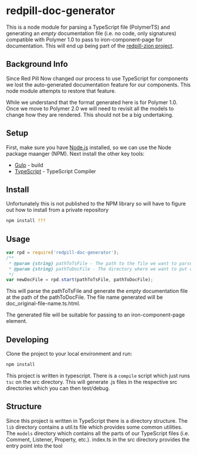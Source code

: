 # redpill-doc-generator

This is a node module for parsing a TypeScript file (PolymerTS) and generating an _empty_ documentation file (i.e. no code, only signatures) compatible with Polymer 1.0 to pass to iron-component-page for documentation. This will end up being part of the [redpill-zion project](https://bitbucket.org/redpilldev/redpill-zion).

## Background Info

Since Red Pill Now changed our process to use TypeScript for components we lost the auto-generated documentation feature for our components. This node module attempts to restore that feature.

While we understand that the format generated here is for Polymer 1.0. Once we move to Polymer 2.0 we will need to revisit all the models to change how they are rendered. This should not be a big undertaking.

## Setup

First, make sure you have [Node.js](https://nodejs.org/) installed, so we can use the Node package maanger (NPM). Next install the other key tools:

* [Gulp](http://gulpjs.com/) - build
* [TypeScript](http://www.typescriptlang.org/) - TypeScript Compiler

## Install

Unfortunately this is not published to the NPM library so will have to figure out how to install from a private repository

```bash
npm install ???
```

## Usage

```js
var rpd = require('redpill-doc-generator');
/**
 * @param {string} pathToTsFile - The path to the file we want to parse
 * @param {string} pathToDocFile - The directory where we want to put our documentation files
 */
var newDocFile = rpd.start(pathToTsFile, pathToDocFile);
```

This will parse the pathToTsFile and generate the _empty_ documentation file at the path of the pathToDocFile. The file name generated will be doc_original-file-name.ts.html.

The generated file will be suitable for passing to an iron-component-page element.

## Developing

Clone the project to your local environment and run:

```bash
npm install
```

This project is written in typescript. There is a `compile` script which just runs `tsc` on the src directory. This will generate .js files in the respective src directories which you can then test/debug.

## Structure

Since this project is written in TypeScript there is a directory structure. The `lib` directory contains a util.ts file which provides some common utilities. The `models` directory which contains all the parts of our TypeScript files (i.e. Comment, Listener, Property, etc.). index.ts in the src directory provides the entry point into the tool
